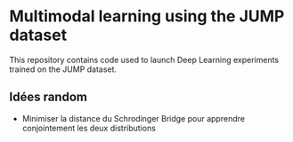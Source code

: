 # Multimodal learning using the JUMP dataset

This repository contains code used to launch Deep Learning experiments trained on the JUMP dataset.

## Idées random

* Minimiser la distance du Schrodinger Bridge pour apprendre conjointement les deux distributions
